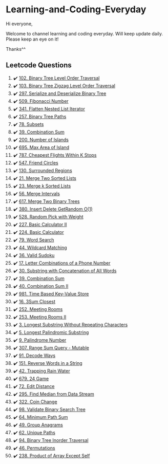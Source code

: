 # Learning-and-Coding-Everyday
Hi everyone,

Welcome to channel learning and coding everyday. Will keep update daily. Please keep an eye on it! 

Thanks^^

## Leetcode Questions
1. :heavy_check_mark: [102. Binary Tree Level Order Traversal](https://leetcode.com/problems/binary-tree-level-order-traversal/description/)
1. :heavy_check_mark: [103. Binary Tree Zigzag Level Order Traversal](https://leetcode.com/problems/binary-tree-zigzag-level-order-traversal/description/)
1. :heavy_check_mark: [297. Serialize and Deserialize Binary Tree](https://leetcode.com/problems/serialize-and-deserialize-binary-tree/description/)
1. :heavy_check_mark: [509. Fibonacci Number](https://leetcode.com/problems/fibonacci-number/)
1. :heavy_check_mark: [341. Flatten Nested List Iterator](https://leetcode.com/problems/flatten-nested-list-iterator/)
1. :heavy_check_mark: [257. Binary Tree Paths](https://leetcode.com/problems/binary-tree-paths/)
1. :heavy_check_mark: [78. Subsets](https://leetcode.com/problems/subsets/)
1. :heavy_check_mark: [39. Combination Sum](https://leetcode.com/problems/combination-sum/)
1. :heavy_check_mark: [200. Number of Islands](https://leetcode.com/problems/number-of-islands/)
1. :heavy_check_mark: [695. Max Area of Island](https://leetcode.com/problems/max-area-of-island/)
1. :heavy_check_mark: [787. Cheapest Flights Within K Stops](https://leetcode.com/problems/cheapest-flights-within-k-stops/)
1. :heavy_check_mark: [547. Friend Circles](https://leetcode.com/problems/friend-circles/)
1. :heavy_check_mark: [130. Surrounded Regions](https://leetcode.com/problems/surrounded-regions/)
1. :heavy_check_mark: [21. Merge Two Sorted Lists](https://leetcode.com/problems/merge-two-sorted-lists/)
1. :heavy_check_mark: [23. Merge k Sorted Lists](https://leetcode.com/problems/merge-k-sorted-lists/)
1. :heavy_check_mark: [56. Merge Intervals](https://leetcode.com/problems/merge-intervals/)
1. :heavy_check_mark: [617. Merge Two Binary Trees]()
1. :heavy_check_mark: [380. Insert Delete GetRandom O(1)](https://leetcode.com/problems/insert-delete-getrandom-o1/)
1. :heavy_check_mark: [528. Random Pick with Weight](https://leetcode.com/problems/random-pick-with-weight/)
1. :heavy_check_mark: [227. Basic Calculator II](https://leetcode.com/problems/basic-calculator-ii/)
1. :heavy_check_mark: [224. Basic Calculator](https://leetcode.com/problems/basic-calculator/)
1. :heavy_check_mark: [79. Word Search](https://leetcode.com/problems/word-search/)
1. :heavy_check_mark: [44. Wildcard Matching](https://leetcode.com/problems/wildcard-matching/)
1. :heavy_check_mark: [36. Valid Sudoku](https://leetcode.com/problems/valid-sudoku/)
1. :heavy_check_mark: [17. Letter Combinations of a Phone Number](https://leetcode.com/problems/letter-combinations-of-a-phone-number/) 
1. :heavy_check_mark: [30. Substring with Concatenation of All Words](https://leetcode.com/problems/substring-with-concatenation-of-all-words/) 
1. :heavy_check_mark: [39. Combination Sum](https://leetcode.com/problems/combination-sum/) 
1. :heavy_check_mark: [40. Combination Sum II](https://leetcode.com/problems/combination-sum-ii/) 
1. :heavy_check_mark: [981. Time Based Key-Value Store](https://leetcode.com/problems/time-based-key-value-store/description/)
1. :heavy_check_mark: [16. 3Sum Closest](https://leetcode.com/problems/3sum-closest/description/)
1. :heavy_check_mark: [252. Meeting Rooms](https://www.cnblogs.com/grandyang/p/5240774.html)
1. :heavy_check_mark: [253. Meeting Rooms II](https://www.cnblogs.com/grandyang/p/5244720.html)
1. :heavy_check_mark: [3. Longest Substring Without Repeating Characters](https://leetcode.com/problems/longest-substring-without-repeating-characters/description/)
1. :heavy_check_mark: [5. Longest Palindromic Substring](https://leetcode.com/problems/longest-palindromic-substring/description/)
1. :heavy_check_mark: [9. Palindrome Number](https://leetcode.com/problems/palindrome-number/description/)
1. :heavy_check_mark: [307. Range Sum Query - Mutable](https://leetcode.com/problems/range-sum-query-mutable/description/)
1. :heavy_check_mark: [91. Decode Ways](https://leetcode.com/problems/decode-ways/description/)
1. :heavy_check_mark: [151. Reverse Words in a String](https://leetcode.com/problems/reverse-words-in-a-string/description/)
1. :heavy_check_mark: [42. Trapping Rain Water](https://leetcode.com/problems/trapping-rain-water/description/)
1. :heavy_check_mark: [679. 24 Game](https://leetcode.com/problems/24-game/description/)
1. :heavy_check_mark: [72. Edit Distance](https://leetcode.com/problems/edit-distance/description/)
1. :heavy_check_mark: [295. Find Median from Data Stream](https://leetcode.com/problems/find-median-from-data-stream/description/)
1. :heavy_check_mark: [322. Coin Change](https://leetcode.com/problems/coin-change/description/)
1. :heavy_check_mark: [98. Validate Binary Search Tree](https://leetcode.com/problems/validate-binary-search-tree/description/)
1. :heavy_check_mark: [64. Minimum Path Sum](https://leetcode.com/problems/minimum-path-sum/)
1. :heavy_check_mark: [49. Group Anagrams](https://leetcode.com/problems/group-anagrams/)
1. :heavy_check_mark: [62. Unique Paths](https://leetcode.com/problems/unique-paths/)
1. :heavy_check_mark: [94. Binary Tree Inorder Traversal](https://leetcode.com/problems/binary-tree-inorder-traversal/)
1. :heavy_check_mark: [46. Permutations](https://leetcode.com/problems/permutations/)
1. :heavy_check_mark: [238. Product of Array Except Self](https://leetcode.com/problems/product-of-array-except-self/)

